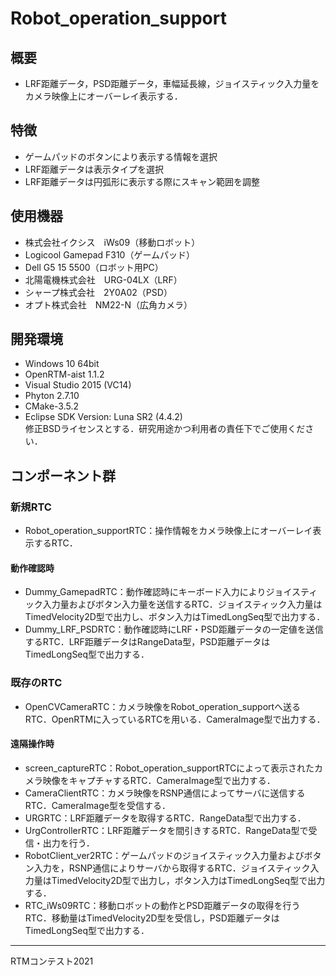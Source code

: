 # Robot_operation_support

## 概要
- LRF距離データ，PSD距離データ，車幅延長線，ジョイスティック入力量をカメラ映像上にオーバーレイ表示する．

## 特徴
- ゲームパッドのボタンにより表示する情報を選択
- LRF距離データは表示タイプを選択
- LRF距離データは円弧形に表示する際にスキャン範囲を調整

## 使用機器
- 株式会社イクシス　iWs09（移動ロボット）
- Logicool Gamepad F310（ゲームパッド）
- Dell G5 15 5500（ロボット用PC）
- 北陽電機株式会社　URG-04LX（LRF）
- シャープ株式会社　2Y0A02（PSD）
- オプト株式会社　NM22-N（広角カメラ）
## 開発環境
- Windows 10 64bit
- OpenRTM-aist 1.1.2
- Visual Studio 2015 (VC14)
- Phyton 2.7.10
- CMake-3.5.2
- Eclipse SDK Version: Luna SR2 (4.4.2)  
修正BSDライセンスとする．研究用途かつ利用者の責任下でご使用ください．

## コンポーネント群
### 新規RTC
- Robot_operation_supportRTC：操作情報をカメラ映像上にオーバーレイ表示するRTC．
#### 動作確認時
- Dummy_GamepadRTC：動作確認時にキーボード入力によりジョイスティック入力量およびボタン入力量を送信するRTC．ジョイスティック入力量はTimedVelocity2D型で出力し、ボタン入力はTimedLongSeq型で出力する．
- Dummy_LRF_PSDRTC：動作確認時にLRF・PSD距離データの一定値を送信するRTC．LRF距離データはRangeData型，PSD距離データはTimedLongSeq型で出力する．

### 既存のRTC
- OpenCVCameraRTC：カメラ映像をRobot_operation_supportへ送るRTC．OpenRTMに入っているRTCを用いる．CameraImage型で出力する．
#### 遠隔操作時
- screen_captureRTC：Robot_operation_supportRTCによって表示されたカメラ映像をキャプチャするRTC．CameraImage型で出力する．
- CameraClientRTC：カメラ映像をRSNP通信によってサーバに送信するRTC．CameraImage型を受信する．
- URGRTC：LRF距離データを取得するRTC．RangeData型で出力する．
- UrgControllerRTC：LRF距離データを間引きするRTC．RangeData型で受信・出力を行う．
- RobotClient_ver2RTC：ゲームパッドのジョイスティック入力量およびボタン入力を，RSNP通信によりサーバから取得するRTC．ジョイスティック入力量はTimedVelocity2D型で出力し，ボタン入力はTimedLongSeq型で出力する．
- RTC_iWs09RTC：移動ロボットの動作とPSD距離データの取得を行うRTC．移動量はTimedVelocity2D型を受信し，PSD距離データはTimedLongSeq型で出力する．
****
RTMコンテスト2021 
